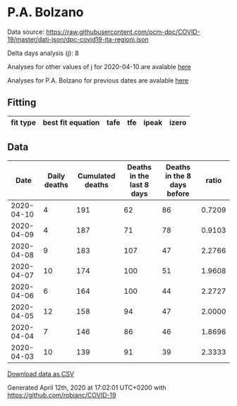 # P.A. Bolzano

Data source: https://raw.githubusercontent.com/pcm-dpc/COVID-19/master/dati-json/dpc-covid19-ita-regioni.json

Delta days analysis (j): 8

Analyses for other values of j for 2020-04-10 are avalable [here](../2020-04-10/README.md)

Analyses for P.A. Bolzano for previous dates are avalable [here](../README.md)

## Fitting 
|fit type|best fit equation|tafe|tfe|ipeak|izero|
|-------|-----|--------|------|---|---|

## Data
|Date|Daily deaths|Cumulated deaths|Deaths in the last 8 days|Deaths in the 8 days before|ratio|
|----|----------|-----------|-------|--------------------|-----|
|2020-04-10|4|191|62|86|0.7209|
|2020-04-09|4|187|71|78|0.9103|
|2020-04-08|9|183|107|47|2.2766|
|2020-04-07|10|174|100|51|1.9608|
|2020-04-06|6|164|100|44|2.2727|
|2020-04-05|12|158|94|47|2.0000|
|2020-04-04|7|146|86|46|1.8696|
|2020-04-03|10|139|91|39|2.3333|

[Download data as CSV](COVID-19_p.a._bolzano_j8_2020-04-10.csv)

Generated April 12th, 2020 at 17:02:01 UTC+0200 with https://github.com/robianc/COVID-19
